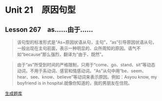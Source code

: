 ﻿ # Unit 21　原因句型
 ## Lesson 267　as……由于……
 
> 该句型的标准形式是“As+原因状语从句，主句”，“as”引导原因状语从句，一般出现在主句前面，表示一种明显的、众所周知的原因。语气不如“because”那么强烈，翻译为“由于、既然”。

> 由于“as”所受到时间的严格限制，只用于“come、go、stand、sit”等动态动词，不用于系动词、感官和情感动词。“As”从句中用“be、seem、hear、see、know、believe”等动词来表示原因。例如：Asyou know, my boyfriend is in hospital.就像你知道的，我的男朋友在住院。


 [生成题库](./sentence/f267.json)